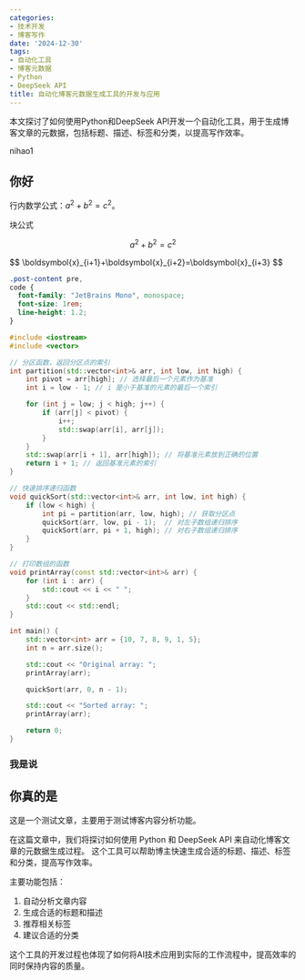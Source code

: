 ```yaml
---
categories:
- 技术开发
- 博客写作
date: '2024-12-30'
tags:
- 自动化工具
- 博客元数据
- Python
- DeepSeek API
title: 自动化博客元数据生成工具的开发与应用
---
```


本文探讨了如何使用Python和DeepSeek API开发一个自动化工具，用于生成博客文章的元数据，包括标题、描述、标签和分类，以提高写作效率。


nihao1

## 你好

行内数学公式：$a^2 + b^2 = c^2$。

块公式

$$
a^2 + b^2 = c^2
$$

<div>
$$
\boldsymbol{x}_{i+1}+\boldsymbol{x}_{i+2}=\boldsymbol{x}_{i+3}
$$
</div>

```css
.post-content pre,
code {
  font-family: "JetBrains Mono", monospace;
  font-size: 1rem;
  line-height: 1.2;
}
```

```cpp
#include <iostream>
#include <vector>

// 分区函数，返回分区点的索引
int partition(std::vector<int>& arr, int low, int high) {
    int pivot = arr[high]; // 选择最后一个元素作为基准
    int i = low - 1; // i 是小于基准的元素的最后一个索引

    for (int j = low; j < high; j++) {
        if (arr[j] < pivot) {
            i++;
            std::swap(arr[i], arr[j]);
        }
    }
    std::swap(arr[i + 1], arr[high]); // 将基准元素放到正确的位置
    return i + 1; // 返回基准元素的索引
}

// 快速排序递归函数
void quickSort(std::vector<int>& arr, int low, int high) {
    if (low < high) {
        int pi = partition(arr, low, high); // 获取分区点
        quickSort(arr, low, pi - 1);  // 对左子数组递归排序
        quickSort(arr, pi + 1, high); // 对右子数组递归排序
    }
}

// 打印数组的函数
void printArray(const std::vector<int>& arr) {
    for (int i : arr) {
        std::cout << i << " ";
    }
    std::cout << std::endl;
}

int main() {
    std::vector<int> arr = {10, 7, 8, 9, 1, 5};
    int n = arr.size();

    std::cout << "Original array: ";
    printArray(arr);

    quickSort(arr, 0, n - 1);

    std::cout << "Sorted array: ";
    printArray(arr);

    return 0;
}
```

### 我是说

## 你真的是

这是一个测试文章，主要用于测试博客内容分析功能。

在这篇文章中，我们将探讨如何使用 Python 和 DeepSeek API 来自动化博客文章的元数据生成过程。
这个工具可以帮助博主快速生成合适的标题、描述、标签和分类，提高写作效率。

主要功能包括：
1. 自动分析文章内容
2. 生成合适的标题和描述
3. 推荐相关标签
4. 建议合适的分类

这个工具的开发过程也体现了如何将AI技术应用到实际的工作流程中，提高效率的同时保持内容的质量。